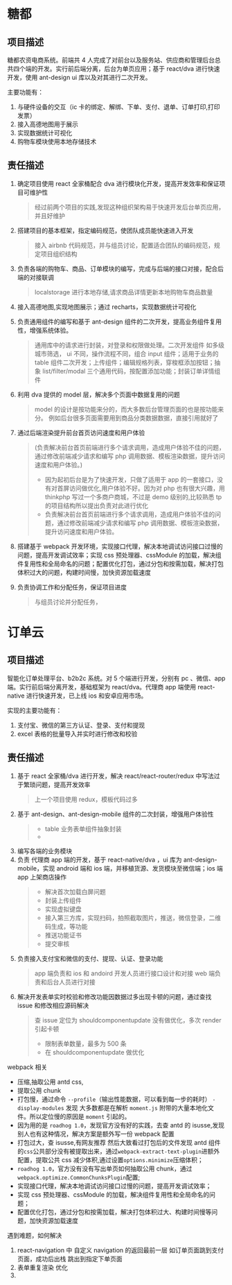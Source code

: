 # 糖都

## 项目描述

糖都农资电商系统。前端共 4 人完成了对前台以及服务站、供应商和管理后台总共四个端的开发。实行前后端分离，后台为单页应用；基于 react/dva 进行快速开发，使用 ant-design ui 库以及对其进行二次开发。

主要功能有：

1.  与硬件设备的交互（ic 卡的绑定、解绑、下单、支付、退单、订单打印,打印发票）
2.  接入高德地图用于展示
3.  实现数据统计可视化
4.  购物车模块使用本地存储技术

## 责任描述

1.  确定项目使用 react 全家桶配合 dva 进行模块化开发，提高开发效率和保证项目可维护性
    > 经过前两个项目的实践,发现这种组织架构易于快速开发后台单页应用，并且好维护
2.  搭建项目的基本框架，指定编码规范，使团队成员能快速进入开发
    > 接入 airbnb 代码规范，并与组员讨论，配置适合团队的编码规范，规定项目组织结构
3.  负责各端的购物车、商品、订单模块的编写，完成与后端的接口对接，配合后端的对接联调
    > localstorage 进行本地存储,请求商品详情更新本地购物车商品数量
4.  接入高德地图,实现地图展示；通过 recharts，实现数据统计可视化
5.  负责通用组件的编写和基于 ant-design 组件的二次开发，提高业务组件复用性，增强系统体验。

    > 通用库中的请求进行封装，对登录和权限做处理。二次开发组件 如多级城市筛选， ui 不同，操作流程不同，组合 input 组件；适用于业务的 table 组件二次开发；上传组件；编辑规格列表，穿梭框添加按钮；抽象 list/filter/modal 三个通用代码，按配置添加功能；封装订单详情组件

6.  利用 dva 提供的 model 层，解决多个页面中数据复用的问题
    > model 的设计是按功能来分的，而大多数后台管理页面的也是按功能来分。 例如后台很多页面需要用到商品分类数据数据，直接引用就好了
7.  通过后端渲染提升前台首页访问速度和用户体验

    > (负责解决前台首页前端进行多个请求调用，造成用户体验不佳的问题，通过修改前端减少请求和编写 php 调用数据、模板渲染数据，提升访问速度和用户体验。)
    >
    > * 因为起初后台是为了快速开发，只做了适用于 app 的一套接口，没有对首屏访问做优化,用户体验不好。因为对 php 也有很大兴趣，用 thinkphp 写过一个多商户商城，不过是 demo 级别的,比较熟悉 tp 的项目结构所以提出负责对此进行优化
    > * 负责解决前台首页前端进行多个请求调用，造成用户体验不佳的问题，通过修改前端减少请求和编写 php 调用数据、模板渲染数据，提升访问速度和用户体验。

8.  搭建基于 webpack 开发环境，实现接口代理，解决本地调试访问接口过慢的问题，提高开发调试效率；实现 css 预处理器、cssModule 的加载，解决组件复用性和全局命名的问题；配置优化打包，通过分包和按需加载，解决打包体积过大的问题，构建时间慢，加快资源加载速度

9)  负责协调工作和分配任务，保证项目进度
    > 与组员讨论并分配任务，

# 订单云

## 项目描述

智能化订单处理平台、b2b2c 系统。对 5 个端进行开发，分别有 pc 、微信、app 端。实行前后端分离开发，基础框架为 react/dva。代理商 app 端使用 react-native 进行快速开发，已上线 ios 和安卓应用市场。

实现的主要功能有：

1.  支付宝、微信的第三方认证、登录、支付和提现
2.  excel 表格的批量导入并实时进行修改和校验

## 责任描述

1.  基于 react 全家桶/dva 进行开发，解决 react/react-router/redux 中写法过于繁琐问题，提高开发效率
    > 上一个项目使用 redux，模板代码过多
2.  基于 ant-design、ant-design-mobile 组件的二次封装，增强用户体验性
    > * table 业务表单组件抽象封装
    > *
3.  编写各端的业务模块
4.  负责 代理商 app 端的开发，基于 react-native/dva ，ui 库为 ant-design-mobile，实现 android 端和 ios 端，并移植货源、发货模块至微信端；ios 端 app 上架商店操作
    > * 解决首次加载白屏问题
    > * 封装上传组件
    > * 实现虚拟键盘
    > * 接入第三方库，实现扫码，拍照截取图片，推送，微信登录，二维码生成，等功能
    > * 推送功能证书
    > * 提交审核
5.  负责接入支付宝和微信的支付、提现、认证、登录功能
    > app 端负责和 ios 和 andoird 开发人员进行接口设计和对接
    > web 端负责和后台人员进行对接
6.  解决开发表单实时校验和修改功能因数据过多出现卡顿的问题，通过查找 issue 和修改相应源码解决
    > 查 issue 定位为 shouldcomponentupdate 没有做优化，多次 render 引起卡顿
    >
    > * 限制表单数量，最多为 500 条
    > * 在 shouldcomponentupdate 做优化

webpack 相关

* 压缩,抽取公用 antd css,
* 提取公用 chunk
* 打包慢，通过命令 `--profile`（输出性能数据，可以看到每一步的耗时） `-display-modules` 发现 大多数都是在解析 `moment.js` 附带的大量本地化文件。所以定位慢的原因是 `moment` 引起的。
* 因为用的是 `roadhog 1.0`，发现官方没有好的实践，去查 antd 的 isusse,发现别人也有这种情况，解决方案是额外写一份 webpack 配置
* 打包过大，查 isusse,有网友推荐 然后大致看过打包后的文件发现 antd 组件的`css`公共部分没有被提取出来，通过`webpack-extract-text-plugin`进额外配置，提取公共 css 减少体积,通过设置`options.minimize`压缩体积；
* `roadhog 1.0`，官方没有没有写出单页如何抽取公用 chunk，通过`webpack.optimize.CommonChunksPlugin`配置;
* 实现接口代理，解决本地调试访问接口过慢的问题，提高开发调试效率；
* 实现 css 预处理器、cssModule 的加载，解决组件复用性和全局命名的问题；
* 配置优化打包，通过分包和按需加载，解决打包体积过大、构建时间慢等问题，加快资源加载速度

遇到难题，如何解决

1.  react-navigation 中 自定义 navigation 的返回最前一层 如订单页面跳到支付页面，成功后出栈 跳出到指定下单页面
2.  表单重复渲染 优化
3.
